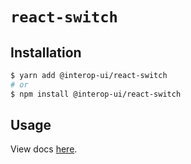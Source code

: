 # `react-switch`

## Installation

```sh
$ yarn add @interop-ui/react-switch
# or
$ npm install @interop-ui/react-switch
```

## Usage

View docs [here](https://radix-ui.com/primitives/docs/components/switch).

